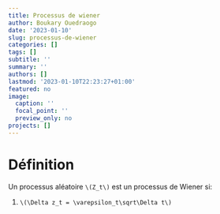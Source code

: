```yaml
---
title: Processus de wiener
author: Boukary Ouedraogo
date: '2023-01-10'
slug: processus-de-wiener
categories: []
tags: []
subtitle: ''
summary: ''
authors: []
lastmod: '2023-01-10T22:23:27+01:00'
featured: no
image:
  caption: ''
  focal_point: ''
  preview_only: no
projects: []
---
```


# Définition
Un processus aléatoire `\(Z_t\)` est un processus de Wiener si:
1. `\(\Delta z_t = \varepsilon_t\sqrt\Delta t\)`
